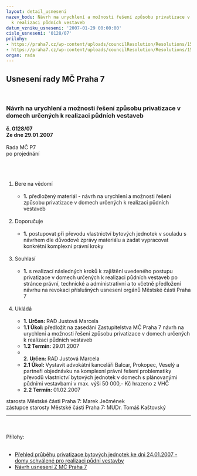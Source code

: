 ```yaml
---
layout: detail_usneseni
nazev_bodu: Návrh na urychlení a možnosti řešení způsobu privatizace v domech určených
  k realizaci půdních vestaveb
datum_vzniku_usneseni: '2007-01-29 00:00:00'
cislo_usneseni: '0128/07'
prilohy:
- https://praha7.cz/wp-content/uploads/councilResolution/Resolutions/15763/5-bj_-_p%c5%99ehled_k_24.1.07_-_s_vestavbami.xls
- https://praha7.cz/wp-content/uploads/councilResolution/Resolutions/15763/5-p%c5%afdn%c3%ad_vestavby_-_info_o_%c5%99e%c5%a1en%c3%ad.doc
organ: rada
---
```

<div id="ucUsn_pList" class="usn">
	<span><h2>Usnesení rady MČ Praha 7 </h2>
<br></span><div class="standBody">
<span><h3>Návrh na urychlení a možnosti řešení způsobu privatizace v domech určených k realizaci půdních vestaveb</h3></span><div class="center">
		<strong>č. 0128/07</strong><br>
	</div>
<div class="center">
		<strong>Ze dne 29.01.2007</strong><br><br>
	</div>Rada MČ P7<br>po projednání<br><br><br><ol>
<br><li>Bere na vědomí<br><ul>
<br><li>
<strong>1.</strong> předložený materiál - návrh na urychlení a možnosti řešení způsobu privatizace v domech určených k realizaci půdních vestaveb</li>
</ul>
<br>
</li>
<li>Doporučuje<br><ul>
<br><li>
<strong>1.</strong> postupovat při převodu vlastnictví bytových jednotek v souladu s návrhem dle důvodové zprávy materiálu a zadat vypracovat konkrétní komplexní právní kroky </li>
</ul>
<br>
</li>
<li>Souhlasí<br><ul>
<br><li>
<strong>1.</strong> s realizací následných kroků k zajištění uvedeného postupu privatizace v domech určených k realizaci půdních vestaveb po stránce právní, technické a administrativní a to včetně předložení návrhu na revokaci příslušných usnesení orgánů Městské části Praha 7</li>
</ul>
<br>
</li>
<li>Ukládá<br><ul>
<br><li>
<strong>1. Určen: </strong>RAD Justová Marcela<br>
</li>
<li>
<strong>1.1 Úkol: </strong>předložit na zasedání Zastupitelstva MČ Praha 7 návrh na urychlení a možnosti řešení způsobu privatizace v domech určených k realizaci půdních vestaveb<br>
</li>
<li>
<strong>1.2 Termín: </strong>29.01.2007<br>
</li>
<li>
<strong><br>2. Určen: </strong>RAD Justová Marcela<br>
</li>
<li>
<strong>2.1 Úkol: </strong>Vystavit advokátní kanceláři Balcar, Prokopec, Veselý a partneři objednávku na komplexní právní řešení problematiky převodů vlastnictví bytových jednotek v domech s plánovanými půdními vestavbami v max. výši 50 000,- Kč hrazeno z VHČ<br>
</li>
<li>
<strong>2.2 Termín: </strong>01.02.2007</li>
</ul>
</li>
</ol>starosta Městské části Praha 7: Marek Ječmének<br>zástupce starosty Městské části Praha 7: MUDr. Tomáš Kaštovský <br><hr>
<br><br>Přílohy: <br><ul>
<br><li>
<a href="/zdroj.aspx?typ=4&amp;id=11286&amp;sh=98203358" target="_blank" title="soubor (.xls 32 kb)-nové okno">Přehled průběhu privatizace bytových jednotek ke dni 24.01.2007 - domy schválené pro realizaci půdní vestavby </a><br>
</li>
<li>
<a href="/zdroj.aspx?typ=4&amp;id=11287&amp;sh=668576414" target="_blank" title="soubor (.doc 74 kb)-nové okno">Návrh usnesení Z MČ Praha 7</a> </li>
</ul>
</div>
</div>